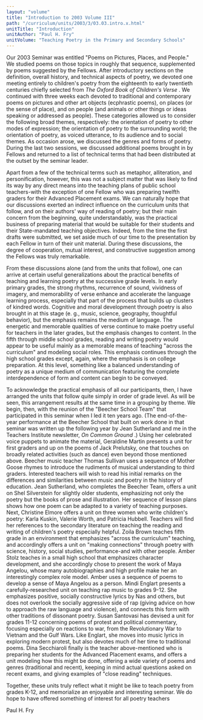 ```yaml
---
layout: "volume"
title: "Introduction to 2003 Volume III"
path: "/curriculum/units/2003/3/03.03.intro.x.html"
unitTitle: "Introduction"
unitAuthor: "Paul H. Fry"
unitVolume: "Teaching Poetry in the Primary and Secondary Schools"
---
```

<body>
<p>
  Our 2003 Seminar was entitled "Poems on Pictures, Places, and People." We studied poems on those topics in roughly that sequence, supplemented by poems suggested by the Fellows. After introductory sections on the definition, overall history, and technical aspects of poetry, we devoted one meeting entirely to children's poetry from the eighteenth to early twentieth centuries chiefly selected from
  <i>
   The Oxford Book of Children's Verse
  </i>
  . We continued with three weeks each devoted to traditional and contemporary poems on pictures and other art objects (ecphrastic poems), on places (or the sense of place), and on people (and animals or other things or ideas speaking or addressed as people). These categories allowed us to consider the following broad themes, respectively: the orientation of poetry to other modes of expression; the orientation of poetry to the surrounding world; the orientation of poetry, as voiced utterance, to its audience and to social themes. As occasion arose, we discussed the genres and forms of poetry. During the last two sessions, we discussed additional poems brought in by Fellows and returned to a list of technical terms that had been distributed at the outset by the seminar leader.
 </p>
<p>
  Apart from a few of the technical terms such as metaphor, alliteration, and personification, however, this was not a subject matter that was likely to find its way by any direct means into the teaching plans of public school teachers-with the exception of one Fellow who was preparing twelfth graders for their Advanced Placement exams. We can naturally hope that our discussions exerted an indirect influence on the curriculum units that follow, and on their authors' way of reading of poetry; but their main concern from the beginning, quite understandably, was the practical business of preparing material that would be suitable for their students and their State-mandated teaching objectives. Indeed, from the time the first drafts were submitted, we set aside much of our time to the presentation by each Fellow in turn of their unit material. During these discussions, the degree of cooperation, mutual interest, and constructive suggestion among the Fellows was truly remarkable.
 </p>
<p>
  From these discussions alone (and from the units that follow), one can arrive at certain useful generalizations about the practical benefits of teaching and learning poetry at the successive grade levels. In early primary grades, the strong rhythms, recurrence of sound, vividness of imagery, and memorability of verse enhance and accelerate the language learning process, especially that part of the process that builds up clusters of kindred words. Cognitive and moral development through poetry is also brought in at this stage (e. g., music, science, geography, thoughtful behavior), but the emphasis remains the medium of language. The energetic and memorable qualities of verse continue to make poetry useful for teachers in the later grades, but the emphasis changes to content. In the fifth through middle school grades, reading and writing poetry would appear to be useful mainly as a memorable means of teaching "across the curriculum" and modeling social roles. This emphasis continues through the high school grades except, again, where the emphasis is on college preparation. At this level, something like a balanced understanding of poetry as a unique medium of communication featuring the complete interdependence of form and content can begin to be conveyed.
 </p>
<p>
  To acknowledge the practical emphasis of all our participants, then, I have arranged the units that follow quite simply in order of grade level. As will be seen, this arrangement results at the same time in a grouping by theme. We begin, then, with the reunion of the "Beecher School Team" that participated in this seminar when I led it ten years ago. (The end-of-the-year performance at the Beecher School that built on work done in that seminar was written up the following year by Jean Sutherland and me in the Teachers Institute newsletter,
  <i>
   On Common Ground
  </i>
  .) Using her celebrated voice puppets to animate the material, Geraldine Martin presents a unit for first graders and up on the poems of Jack Prelutsky, one that touches on broadly related activities (such as dance) even beyond those mentioned above. Beecher music teacher Thomas Sullivan  uses a sequence of Mother Goose rhymes to introduce the rudiments of musical understanding to third graders. Interested teachers will wish to read his initial remarks on the differences and similarities between music and poetry in the history of education. Jean Sutherland, who completes the Beecher Team, offers a unit on Shel Silverstein for slightly older students, emphasizing not only the poetry but the books of prose and illustration. Her sequence of lesson plans shows how one poem can be adapted to a variety of teaching purposes. Next, Christine Elmore offers a unit on three women who write children's poetry: Karla Kuskin, Valerie Worth, and Patricia Hubbell. Teachers will find her references to the secondary literature on teaching the reading and writing of children's poetry especially helpful. Zoila Brown teaches fifth grade in an environment that emphasizes "across the curriculum" teaching, and accordingly offers a unit on "making connections" through poetry with science, history, social studies, performance-and with other people. Amber Stolz teaches in a small high school that emphasizes character development, and she accordingly chose to present the work of Maya Angelou, whose many autobiographies and high profile make her an interestingly complex role model. Amber uses a sequence of poems to develop a sense of Maya Angelou as a person. Mindi Englart presents a carefully-researched unit on teaching rap music to grades 9-12. She emphasizes positive, socially constructive lyrics by Nas and others, but does not overlook the socially aggressive side of rap (giving advice on how to approach the raw language and violence), and connects this form with other traditions of dissonant poetry. Susan Santovasi has devised a unit for grades 11-12 concerning poems of protest and political commentary, focusing especially on reactions to war, from the Revolutionary War to Vietnam and the Gulf Wars. Like Englart, she moves into music lyrics in exploring modern protest, but also devotes much of her time to traditional poems. Dina Secchiaroli finally is the teacher above-mentioned who is preparing her students for the Advanced Placement exams, and offers a unit modeling how this might be done, offering a wide variety of poems and genres (traditional and recent), keeping in mind actual questions asked on recent exams, and giving examples of "close reading" techniques.
 </p>
<p>
  Together, these units truly reflect what it might be like to teach poetry from grades K-12, and memorialize an enjoyable and interesting seminar. We do hope to have offered something of interest for all poetry teachers
 </p>

<p>
  Paul H. Fry
 </p>

</body>